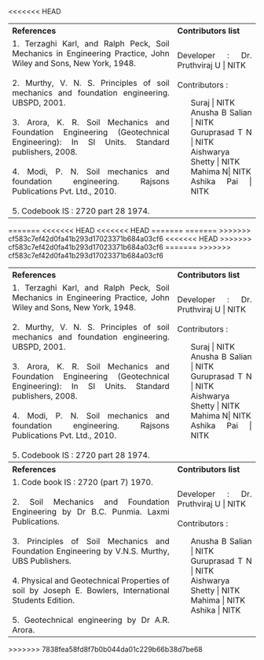 <<<<<<< HEAD
<table style="text-align: justify;">
<tr style="background-color: transparent;">
<th>References</th>
  <th>Contributors list</th>
</tr>
<tr style="background-color: transparent;">
<td>
  1.	Terzaghi Karl, and Ralph Peck, Soil Mechanics in Engineering Practice, John Wiley and Sons, New York, 1948. </br></br>
  2.	Murthy, V. N. S. Principles of soil mechanics and foundation engineering. UBSPD, 2001.</br></br>
  3.	Arora, K. R. Soil Mechanics and Foundation Engineering (Geotechnical Engineering): In SI Units. Standard publishers, 2008.</br></br>
  4.	Modi, P. N. Soil mechanics and foundation engineering. Rajsons Publications Pvt. Ltd., 2010.
  </br></br>
  5. Codebook IS : 2720 part 28 1974.
</td>
  <td>Developer : Dr. Pruthviraj U | NITK</br></br>
  Contributors :
  <ul style="list-style-type: none;">
  <li>Suraj | NITK</li>
  <li>Anusha B Salian | NITK</li>
  <li>Guruprasad T N | NITK</li>
  <li>Aishwarya Shetty | NITK </li>
  <li>Mahima N| NITK</li>
  <li>Ashika Pai | NITK</li>
  </ul></td>
</tr>
</table>
=======
<table style="text-align: justify;">
<tr style="background-color: transparent;">
<<<<<<< HEAD
<<<<<<< HEAD
<th>References</th>
  <th>Contributors list</th>
</tr>
<tr style="background-color: transparent;">
<td>
  1.	Terzaghi Karl, and Ralph Peck, Soil Mechanics in Engineering Practice, John Wiley and Sons, New York, 1948. </br></br>
  2.	Murthy, V. N. S. Principles of soil mechanics and foundation engineering. UBSPD, 2001.</br></br>
  3.	Arora, K. R. Soil Mechanics and Foundation Engineering (Geotechnical Engineering): In SI Units. Standard publishers, 2008.</br></br>
  4.	Modi, P. N. Soil mechanics and foundation engineering. Rajsons Publications Pvt. Ltd., 2010.
  </br></br>
  5. Codebook IS : 2720 part 28 1974.
</td>
  <td>Developer : Dr. Pruthviraj U | NITK</br></br>
  Contributors :
  <ul style="list-style-type: none;">
  <li>Suraj | NITK</li>
  <li>Anusha B Salian | NITK</li>
  <li>Guruprasad T N | NITK</li>
  <li>Aishwarya Shetty | NITK </li>
  <li>Mahima N| NITK</li>
  <li>Ashika Pai | NITK</li>
  </ul></td>
</tr>
=======
=======
>>>>>>> cf583c7ef42d0fa41b293d17023371b684a03cf6
  <th>References</th>
    <th>Contributors list</th>
  </tr>
  <tr style="background-color: transparent;">
  <td>
    1. Code book IS : 2720 (part 7)  1970.</br></br>
    2. Soil Mechanics and Foundation Engineering by Dr B.C. Punmia. Laxmi Publications.</br></br>
    3. Principles of Soil Mechanics and Foundation Engineering by V.N.S. Murthy, UBS Publishers.</br></br>
    4. Physical and Geotechnical Properties of soil by Joseph E. Bowlers, International Students Edition.</br></br>
    5. Geotechnical engineering by Dr A.R. Arora.</td>
    <td>Developer : Dr. Pruthviraj U | NITK</br></br>
    Contributors :
    <ul style="list-style-type: none;">
    <li>Anusha B Salian | NITK</li>
    <li>Guruprasad T N | NITK</li>
    <li>Aishwarya Shetty | NITK</li>
    <li>Mahima | NITK</li>
    <li>Ashika | NITK</li>
    </ul></td>
  </tr>
<<<<<<< HEAD
>>>>>>> cf583c7ef42d0fa41b293d17023371b684a03cf6
=======
>>>>>>> cf583c7ef42d0fa41b293d17023371b684a03cf6
</table>
>>>>>>> 7838fea58fd8f7b0b044da01c229b66b38d7be68
